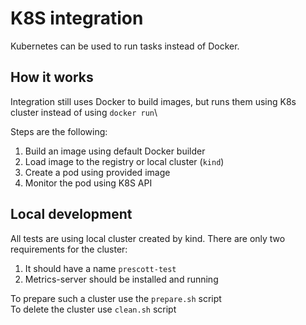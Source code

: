# K8S integration

Kubernetes can be used to run tasks instead of Docker.

## How it works

Integration still uses Docker to build images, but runs them using K8s cluster instead of using `docker run`\

Steps are the following:

1. Build an image using default Docker builder
2. Load image to the registry or local cluster (`kind`)
3. Create a pod using provided image
4. Monitor the pod using K8S API

## Local development

All tests are using local cluster created by kind. There are only two requirements for the cluster:

1. It should have a name `prescott-test`
2. Metrics-server should be installed and running

To prepare such a cluster use the `prepare.sh` script\
To delete the cluster use `clean.sh` script
